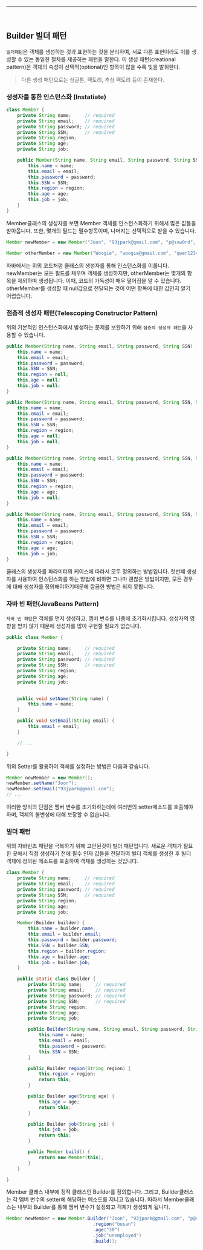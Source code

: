 

<br>

---

<br>

## Builder 빌더 패턴

`빌더패턴`은 객체를 생성하는 것과 표현하는 것을 분리하여, 서로 다른 표현이라도 이를 생성할 수 있는 동일한 절차를 제공하는 패턴을 말한다. 이 생성 패턴(creational pattern)은 객체의 속성이 선택적(optional)인 항목이 많을 수록 빛을 발휘한다.

> 다른 생성 패턴으로는 싱글톤, 팩토리, 추상 팩토리 등이 존재한다.

### 생성자를 통한 인스턴스화 (Instatiate)

```Java
class Member {
    private String name;     // required
    private String email;    // required
    private String password; // required
    private String SSN;      // required
    private String region;
    private String age;
    private String job;

    public Member(String name, String email, String password, String SSN, String region, String age, String job) {
        this.name = name;
        this.email = email;
        this.password = password;
        this.SSN = SSN;
        this.region = region;
        this.age = age;
        this.job = job;
    }
}
```

Member클래스의 생성자를 보면 Member 객체를 인스턴스화하기 위해서 많은 값들을 받아옵니다. 또한, 몇개의 필드는 필수항목이며, 나머지는 선택적으로 받을 수 있습니다.

```Java
Member newMember = new Member("Joon", "93jpark@gmail.com", "p@ssw0rd", "931023", "Busan", "30", "Unemployed");

Member otherMember = new Member("Woogie", "woogie@gmail.com", "qwer1234", null, null, null, null);
```

자바에서는 위의 코드처럼 클래스의 생성자를 통해 인스턴스화를 이룹니다. newMember는 모든 필드를 채우며 객체를 생성하지만, otherMember는 몇개의 항목을 제외하며 생성됩니다.
이때, 코드의 가독성이 매우 떨어짐을 알 수 있습니다. otherMember를 생성할 때 null값으로 전달되는 것이 어떤 항목에 대한 값인지 알기 어렵습니다.

### 점층적 생성자 패턴(Telescoping Constructor Pattern)

위의 기본적인 인스턴스화에서 발생하는 문제를 보완하기 위해 `점층적 생성자 패턴`을 사용할 수 있습니다.

```Java
public Member(String name, String email, String password, String SSN) {
    this.name = name;
    this.email = email;
    this.password = password;
    this.SSN = SSN;
    this.region = null;
    this.age = null;
    this.job = null;
}

public Member(String name, String email, String password, String SSN, String region) {
    this.name = name;
    this.email = email;
    this.password = password;
    this.SSN = SSN;
    this.region = region;
    this.age = null;
    this.job = null;
}

public Member(String name, String email, String password, String SSN, String region, String age) {
    this.name = name;
    this.email = email;
    this.password = password;
    this.SSN = SSN;
    this.region = region;
    this.age = age;
    this.job = null;
}

public Member(String name, String email, String password, String SSN, String region, String age, String job) {
    this.name = name;
    this.email = email;
    this.password = password;
    this.SSN = SSN;
    this.region = region;
    this.age = age;
    this.job = job;
}
```

클래스의 생성자를 파라미터의 케이스에 따라서 모두 정의하는 방법입니다.
첫번쨰 생성자를 사용하여 인스턴스화를 하는 방법에 비하면 그나마 괜찮은 방법이지만,
모든 경우에 대해 생성자를 정의해야하기때문에 깔끔한 방법은 되지 못합니다.

### 자바 빈 패턴(JavaBeans Pattern)

`자바 빈 패턴`은 객체를 먼저 생성하고, 멤버 변수를 나중에 초기화시킵니다.
생성자의 영향을 받지 않기 때문에 생성자를 많이 구현할 필요가 없습니다.

```Java
public class Member {

    private String name;     // required
    private String email;    // required
    private String password; // required
    private String SSN;      // required
    private String region;
    private String age;
    private String job;
    

    public void setName(String name) {
        this.name = name;
    }

    public void setEmail(String email) {
        this.email = email;
    }

    // ...

}
```

위의 Setter를 활용하여 객체를 설정하는 방법은 다음과 같습니다.

```Java
Member newMember = new Member();
newMember.setName("Joon");
newMember.setEmail("93jpark@gmail.com");
// ...
```

이러한 방식의 단점은 멤버 변수를 초기화하는데에 여러번의 setter메소드를 호출해야하며, 객체의 불변성에 대해 보장할 수 없습니다.

### 빌더 패턴
위의 자바빈즈 패턴을 극복하기 위해 고안된것이 빌더 패턴입니다.
새로운 객체가 필요한 곳에서 직접 생성하기 전에 필수 인자 값들을 전달하여 빌더 객체를 생성한 후 빌더 객체에 정의된 메소드를 호출하여 객체를 생성하는 것입니다.

```Java
class Member {
    private String name;     // required
    private String email;    // required
    private String password; // required
    private String SSN;      // required
    private String region;
    private String age;
    private String job;

    Member(Builder builder) {
        this.name = builder.name;
        this.email = builder.email;
        this.password = builder.password;
        this.SSN = builder.SSN;
        this.region = builder.region;
        this.age = builder.age;
        this.job = builder.job;
    }

    public static class Builder {
        private String name;     // required
        private String email;    // required
        private String password; // required
        private String SSN;      // required
        private String region;
        private String age;
        private String job;

        public Builder(String name, String email, String password, String SSN) {
            this.name = name;
            this.email = email;
            this.password = password;
            this.SSN = SSN;
        }

        public Builder region(String region) {
            this.region = region;
            return this;
        }

        public Builder age(String age) {
            this.age = age;
            return this;
        }

        public Builder job(String job) {
            this.job = job;
            return this;
        }

        public Member build() {
            return new Member(this);
        }
    }

}

```

Member 클래스 내부에 정적 클래스인 Builder를 정의합니다.
그리고, Builder클래스는 각 멤버 변수의 setter에 해당하는 메소드를 지니고 있습니다.
따라서 Member클래스는 내부의 Builder를 통해 멤버 변수가 설정되고 객체가 생성되게 됩니다.

```Java
Member newMember = new Member.Builder("Joon", "93jpark@gmail.com", "p@ssw0rd", "931023")
                                .region("busan")
                                .age("30")
                                .job("unemployed")
                                .build();
```
